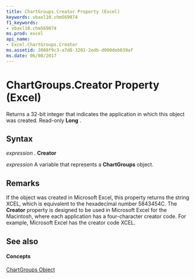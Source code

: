 ```yaml
---
title: ChartGroups.Creator Property (Excel)
keywords: vbaxl10.chm569074
f1_keywords:
- vbaxl10.chm569074
ms.prod: excel
api_name:
- Excel.ChartGroups.Creator
ms.assetid: 3008f9c3-a7d8-3202-2edb-d090deb039af
ms.date: 06/08/2017
---
```



# ChartGroups.Creator Property (Excel)

Returns a 32-bit integer that indicates the application in which this object was created. Read-only  **Long** .


## Syntax

 _expression_ . **Creator**

 _expression_ A variable that represents a **ChartGroups** object.


## Remarks

If the object was created in Microsoft Excel, this property returns the string XCEL, which is equivalent to the hexadecimal number 5843454C. The  **Creator** property is designed to be used in Microsoft Excel for the Macintosh, where each application has a four-character creator code. For example, Microsoft Excel has the creator code XCEL.


## See also


#### Concepts


[ChartGroups Object](Excel.ChartGroups(object).md)


